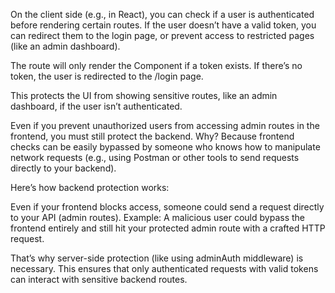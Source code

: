 On the client side (e.g., in React), you can check if a user is authenticated before rendering certain routes. If the user doesn’t have a valid token, you can redirect them to the login page, or prevent access to restricted pages (like an admin dashboard).

The route will only render the Component if a token exists.
If there’s no token, the user is redirected to the /login page.

This protects the UI from showing sensitive routes, like an admin dashboard, if the user isn’t authenticated.




Even if you prevent unauthorized users from accessing admin routes in the frontend, you must still protect the backend. Why? Because frontend checks can be easily bypassed by someone who knows how to manipulate network requests (e.g., using Postman or other tools to send requests directly to your backend).


Here’s how backend protection works:

Even if your frontend blocks access, someone could send a request directly to your API (admin routes).
Example: A malicious user could bypass the frontend entirely and still hit your protected admin route with a crafted HTTP request.

That’s why server-side protection (like using adminAuth middleware) is necessary. This ensures that only authenticated requests with valid tokens can interact with sensitive backend routes.